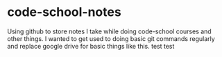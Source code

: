 # code-school-notes
Using github to store notes I take while doing code-school courses and other things. I wanted to get used to doing basic git commands regularly and replace google drive for basic things like this. 
test
test
